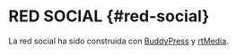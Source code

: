 # RED SOCIAL {#red-social}

La red social ha sido construida con [BuddyPress](https://buddypress.org/) y [rtMedia](https://rtmedia.io/). 


